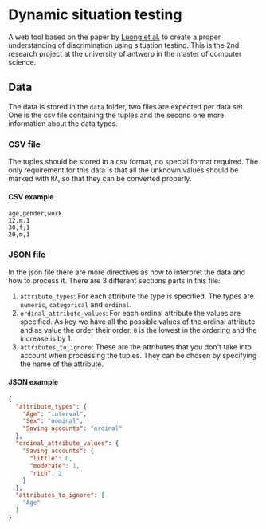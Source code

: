 # Dynamic situation testing

A web tool based on the paper by [Luong et al.](https://dl.acm.org/doi/pdf/10.1145/2020408.2020488) to create a proper
understanding of discrimination using situation testing. This is the 2nd research project at the university of antwerp
in the master of computer science.

## Data

The data is stored in the `data` folder, two files are expected per data set. One is the csv file containing the tuples
and the second one more information about the data types.

### CSV file

The tuples should be stored in a csv format, no special format required. The only requirement for this data is that all
the unknown values should be marked with `NA`, so that they can be converted properly.

#### CSV example

```csv
age,gender,work
12,m,1
30,f,1
20,m,1
```

### JSON file

In the json file there are more directives as how to interpret the data and how to process it. There are 3 different
sections parts in this file:

1. `attribute_types`: For each attribute the type is specified. The types are `numeric`, `categorical` and `ordinal`.
2. `ordinal_attribute_values`: For each ordinal attribute the values are specified. As key we have all the possible
   values of the ordinal attribute and as value the order their order. `0` is the lowest in the ordering and the
   increase is by 1.
3. `attributes_to_ignore`: These are the attributes that you don't take into account when processing the tuples. They
   can be chosen by specifying the name of the attribute.

#### JSON example

```json
{
  "attribute_types": {
    "Age": "interval",
    "Sex": "nominal",
    "Saving accounts": "ordinal"
  },
  "ordinal_attribute_values": {
    "Saving accounts": {
      "little": 0,
      "moderate": 1,
      "rich": 2
    }
  },
  "attributes_to_ignore": [
    "Age"
  ]
}
```